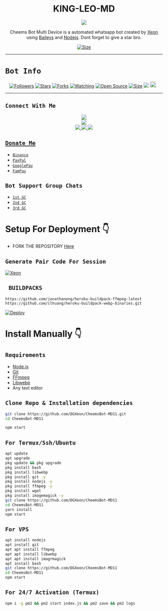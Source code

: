  

<h1 align="center">KING-LEO-MD<br></h1>
<p align="center">
<img src="https://telegra.ph/file/873f924138cb71d92bda9.jpg" />
</p>

<p align="center">
Cheems Bot Multi Device is a automated whatsapp bot created by <a href="https://github.com/DGXeon" target="_blank">Xeon</a> using <a href="https://github.com/adiwajshing/Baileys" target="_blank">Baileys</a> and <a href="https://github.com/nodejs" target="_blank">Nodejs</a>. Dont forget to give a star bro.
</p>

<p align="center">
<a href="https://youtu.be/L_SIk59QeAU"><img title="Size" src="https://img.shields.io/badge/Tutorial-Video-green"></a>
</p>

------

# ```Bot Info```
<p align="center">
<a href="https://github.com/DGXeon/followers"><img title="Followers" src="https://img.shields.io/github/followers/DGXeon?color=red&style=flat-square"></a>
<a href="https://github.com/DGXeon/CheemsBot-MD11/stargazers/"><img title="Stars" src="https://img.shields.io/github/stars/DGXeon/CheemsBot-MD11?color=blue&style=flat-square"></a>
<a href="https://github.com/DGXeon/CheemsBot-MD11/network/members"><img title="Forks" src="https://img.shields.io/github/forks/DGXeon/CheemsBot-MD11?color=red&style=flat-square"></a>
<a href="https://github.com/DGXeon/CheemsBot-MD11/watchers"><img title="Watching" src="https://img.shields.io/github/watchers/DGXeon/CheemsBot-MD11?label=Watchers&color=blue&style=flat-square"></a>
<a href="https://github.com/DGXeon/CheemsBot-MD11"><img title="Open Source" src="https://img.shields.io/badge/Author-Xeon%20Bot%20Inc.-red?v=103"></a>
<a href="https://github.com/DGXeon/CheemsBot-MD11/"><img title="Size" src="https://img.shields.io/github/repo-size/DGXeon/CheemsBot-MD11?style=flat-square&color=green"></a>
<a href="https://hits.seeyoufarm.com"><img src="https://hits.seeyoufarm.com/api/count/incr/badge.svg?url=https%3A%2F%2Fgithub.com%2FDGXeon%2FCheemsBot-MD11&count_bg=%2379C83D&title_bg=%23555555&icon=probot.svg&icon_color=%2300FF6D&title=hits&edge_flat=false"/></a>
<a href="https://github.com/DGXeon/CheemsBot-MD11/graphs/commit-activity"><img height="20" src="https://img.shields.io/badge/Maintained%3F-yes-green.svg"></a>&nbsp;&nbsp;
</p>
<p align='center'>
    </p>

-------

## ```Connect With Me```
<p align="center">
<a href="https://youtube.com/@DGXeon"><img src="https://img.shields.io/badge/YouTube-ff0000?style=for-the-badge&logo=youtube&logoColor=ff000000&link=https://youtube.com/@DGXeon" /><br>
<a href="https://whatsapp.com/channel/0029VaG9VfPKWEKk1rxTQD20"><img src="https://img.shields.io/badge/WhatsApp Channel-25D366?style=for-the-badge&logo=whatsapp&logoColor=white&link=https://whatsapp.com/channel/0029VaG9VfPKWEKk1rxTQD20" /><br>
<a href="https://t.me/xeonbotinc"><img src="https://img.shields.io/badge/Telegram-00FFFF?style=for-the-badge&logo=telegram&logoColor=white" />
<a href="https://chat.whatsapp.com/BW0o3ZyiAF5Azb1bIqG9Ue"><img src="https://img.shields.io/badge/WhatsApp Group-25D366?style=for-the-badge&logo=whatsapp&logoColor=white" />
<a href="https://www.instagram.com/unicorn_xeon13?igsh=MzNlNGNkZWQ4Mg=="><img src="https://img.shields.io/badge/Instagram-A020F0?style=for-the-badge&logo=instagram&logoColor=white" />
</p>

## ```Donate Me```

- [`Binance`](https://i.ibb.co/W2gYn6S/binance.png)
- [`PayPal`](https://www.paypal.me/josephxeon13)
- [`GooglePay`](https://i.ibb.co/yQkqBS2/donate.png)
- [`FamPay`](https://i.ibb.co/w46VQ8D/Picsart-22-10-08-06-46-30-674.jpg)

## ```Bot Support Group Chats```

- [`1st GC`](https://chat.whatsapp.com/Dc2qyVeK8JbJq8Gr3U1pKH)
- [`2nd GC`](https://chat.whatsapp.com/BW0o3ZyiAF5Azb1bIqG9Ue)
- [`3rd GC`](https://chat.whatsapp.com/KMymhLdGcjPHihOkrfHW7q)

# Setup For Deployment 👇

- FORK THE REPOSITORY [Here](https://github.com/DGXeon/CheemsBot-MD11/fork)

## `Generate Pair Code For Session`
[![Xeon](https://img.shields.io/badge/Xeon-Pair%20Code%20Generator-Pink?labelColor=Green&style=plastic&logo=Heroku&logoColor=White)](https://xeon-pair-code-2ec7a562198d.herokuapp.com/)

## ` BUILDPACKS`

```
https://github.com/jonathanong/heroku-buildpack-ffmpeg-latest
https://github.com/clhuang/heroku-buildpack-webp-binaries.git
```

[![Deploy](https://www.herokucdn.com/deploy/button.svg)](https://heroku.com/deploy?template=https://github.com/DGXeon/CheemsBot-MD11/)

# Install Manually 👇
## `Requirements`
* [Node.js](https://nodejs.org/en/)
* [Git](https://git-scm.com/downloads)
* [FFmpeg](https://github.com/BtbN/FFmpeg-Builds/releases/download/autobuild-2020-12-08-13-03/ffmpeg-n4.3.1-26-gca55240b8c-win64-gpl-4.3.zip)
* [Libwebp](https://developers.google.com/speed/webp/download)
* Any text editor
## `Clone Repo & Installation dependencies`
```bash
git clone https://github.com/DGXeon/CheemsBot-MD11.git
cd CheemsBot-MD11

npm start
```
## `For Termux/Ssh/Ubuntu`
```bash
apt update
apt upgrade
pkg update && pkg upgrade
pkg install bash
pkg install libwebp
pkg install git -y
pkg install nodejs -y 
pkg install ffmpeg -y 
pkg install wget
pkg install imagemagick -y
git clone https://github.com/DGXeon/CheemsBot-MD11
cd CheemsBot-MD11
yarn install
npm start
```
## `For VPS`
```bash
apt install nodejs 
apt install git 
apt apt install ffmpeg 
apt apt install libwebp 
apt apt install imagrmagick
apt install bash
git clone https://github.com/DGXeon/CheemsBot-MD11
cd CheemsBot-MD11
npm start
```
## `For 24/7 Activation (Termux)`
```bash
npm i -g pm2 && pm2 start index.js && pm2 save && pm2 logs
```
